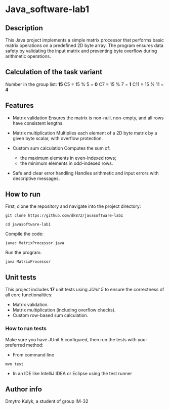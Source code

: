 # Java_software-lab1

## Description
This Java project implements a simple matrix processor that performs basic matrix operations on a predefined 2D byte array. The program ensures data safety by validating the input matrix and preventing byte overflow during arithmetic operations.

## Calculation of the task variant
Number in the group list: **15**
C5 = 15 % 5 = **0**
C7 = 15 % 7 = **1**
C11 = 15 % 11 = **4**

## Features
- Matrix validation
Ensures the matrix is non-null, non-empty, and all rows have consistent lengths.

- Matrix multiplication
Multiplies each element of a 2D byte matrix by a given byte scalar, with overflow protection.

- Custom sum calculation
Computes the sum of:
  - the maximum elements in even-indexed rows;
  - the minimum elements in odd-indexed rows.

- Safe and clear error handling
Handles arithmetic and input errors with descriptive messages.

## How to run
First, clone the repository and navigate into the project directory:
```
git clone https://github.com/dk872/javasoftware-lab1
```
```
cd javasoftware-lab1
```

Compile the code:
```
javac MatrixProcessor.java
```

Run the program:
```
java MatrixProcessor
```

## Unit tests
This project includes **17** unit tests using *JUnit 5* to ensure the correctness of all core functionalities:
- Matrix validation.
- Matrix multiplication (including overflow checks).
- Custom row-based sum calculation.

### How to run tests
Make sure you have JUnit 5 configured, then run the tests with your preferred method:
  - From command line
  ```
  mvn test
  ```
  - In an IDE like IntelliJ IDEA or Eclipse using the test runner

## Author info
Dmytro Kulyk, a student of group IM-32

